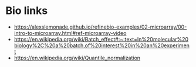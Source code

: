 # Bio links 

- https://alexslemonade.github.io/refinebio-examples/02-microarray/00-intro-to-microarray.html#ref-microarray-video
- https://en.wikipedia.org/wiki/Batch_effect#:~:text=In%20molecular%20biology%2C%20a%20batch,of%20interest%20in%20an%20experiment
- https://en.wikipedia.org/wiki/Quantile_normalization